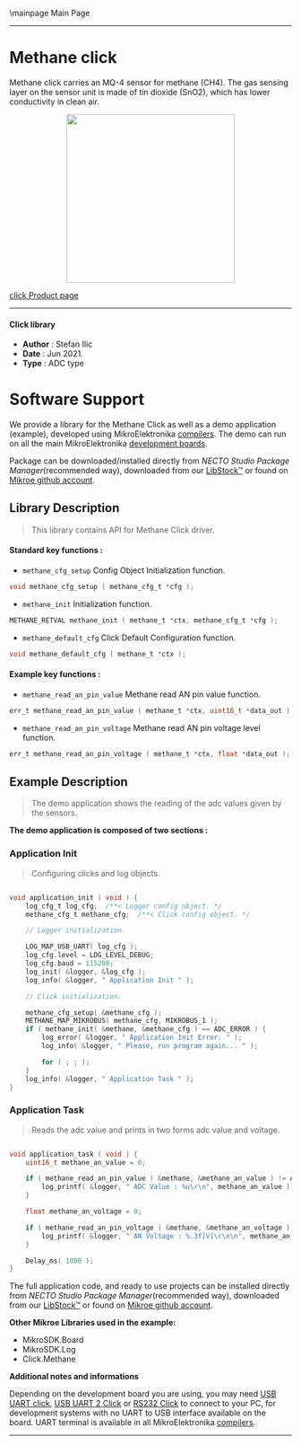 \mainpage Main Page

---
# Methane click

Methane click carries an MQ-4 sensor for methane (CH4). The gas sensing layer on the sensor unit is made of tin dioxide (SnO2), which has lower conductivity in clean air.

<p align="center">
  <img src="https://download.mikroe.com/images/click_for_ide/methane_click.png" height=300px>
</p>

[click Product page](https://www.mikroe.com/methane-click)

---


#### Click library

- **Author**        : Stefan Ilic
- **Date**          : Jun 2021.
- **Type**          : ADC type


# Software Support

We provide a library for the Methane Click
as well as a demo application (example), developed using MikroElektronika
[compilers](https://www.mikroe.com/necto-studio).
The demo can run on all the main MikroElektronika [development boards](https://www.mikroe.com/development-boards).

Package can be downloaded/installed directly from *NECTO Studio Package Manager*(recommended way), downloaded from our [LibStock&trade;](https://libstock.mikroe.com) or found on [Mikroe github account](https://github.com/MikroElektronika/mikrosdk_click_v2/tree/master/clicks).

## Library Description

> This library contains API for Methane Click driver.

#### Standard key functions :

- `methane_cfg_setup` Config Object Initialization function.
```c
void methane_cfg_setup ( methane_cfg_t *cfg );
```

- `methane_init` Initialization function.
```c
METHANE_RETVAL methane_init ( methane_t *ctx, methane_cfg_t *cfg );
```

- `methane_default_cfg` Click Default Configuration function.
```c
void methane_default_cfg ( methane_t *ctx );
```

#### Example key functions :

- `methane_read_an_pin_value` Methane read AN pin value function.
```c
err_t methane_read_an_pin_value ( methane_t *ctx, uint16_t *data_out );
```

- `methane_read_an_pin_voltage` Methane read AN pin voltage level function.
```c
err_t methane_read_an_pin_voltage ( methane_t *ctx, float *data_out );
```


## Example Description

> The demo application shows the reading of the adc values given by the sensors.

**The demo application is composed of two sections :**

### Application Init

> Configuring clicks and log objects.

```c

void application_init ( void ) {
    log_cfg_t log_cfg;  /**< Logger config object. */
    methane_cfg_t methane_cfg;  /**< Click config object. */

    // Logger initialization.

    LOG_MAP_USB_UART( log_cfg );
    log_cfg.level = LOG_LEVEL_DEBUG;
    log_cfg.baud = 115200;
    log_init( &logger, &log_cfg );
    log_info( &logger, " Application Init " );

    // Click initialization.

    methane_cfg_setup( &methane_cfg );
    METHANE_MAP_MIKROBUS( methane_cfg, MIKROBUS_1 );
    if ( methane_init( &methane, &methane_cfg ) == ADC_ERROR ) {
        log_error( &logger, " Application Init Error. " );
        log_info( &logger, " Please, run program again... " );

        for ( ; ; );
    }
    log_info( &logger, " Application Task " );
}

```

### Application Task

> Reads the adc value and prints in two forms adc value and voltage.

```c

void application_task ( void ) {
    uint16_t methane_an_value = 0;

    if ( methane_read_an_pin_value ( &methane, &methane_an_value ) != ADC_ERROR ) {
        log_printf( &logger, " ADC Value : %u\r\n", methane_an_value );
    }

    float methane_an_voltage = 0;

    if ( methane_read_an_pin_voltage ( &methane, &methane_an_voltage ) != ADC_ERROR ) {
        log_printf( &logger, " AN Voltage : %.3f[V]\r\n\n", methane_an_voltage );
    }

    Delay_ms( 1000 );
}

```


The full application code, and ready to use projects can be installed directly from *NECTO Studio Package Manager*(recommended way), downloaded from our [LibStock&trade;](https://libstock.mikroe.com) or found on [Mikroe github account](https://github.com/MikroElektronika/mikrosdk_click_v2/tree/master/clicks).

**Other Mikroe Libraries used in the example:**

- MikroSDK.Board
- MikroSDK.Log
- Click.Methane

**Additional notes and informations**

Depending on the development board you are using, you may need
[USB UART click](https://www.mikroe.com/usb-uart-click),
[USB UART 2 Click](https://www.mikroe.com/usb-uart-2-click) or
[RS232 Click](https://www.mikroe.com/rs232-click) to connect to your PC, for
development systems with no UART to USB interface available on the board. UART
terminal is available in all MikroElektronika
[compilers](https://shop.mikroe.com/compilers).

---
